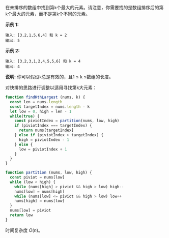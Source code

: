 在未排序的数组中找到第`k`个最大的元素。请注意，你需要找的是数组排序后的第`k`个最大的元素，而不是第`k`个不同的元素。

**示例 1:**
```
输入: [3,2,1,5,6,4] 和 k = 2
输出: 5
```

**示例 2:**
```
输入: [3,2,3,1,2,4,5,5,6] 和 k = 4
输出: 4
```

**说明:**
你可以假设`k`总是有效的，且1 ≤ k ≤数组的长度。

对快排的思路进行调整以适用寻找第k大元素：

```js
function findKthLargest (nums, k) {
  const len = nums.length
  const targetIndex = nums.length - k
  let low = 0, high = len - 1
  while(true) {
    const piviotIndex = partition(nums, low, high)
    if (piviotIndex === targetIndex) {
      return nums[targetIndex]
    } else if (piviotIndex > targetIndex) {
      high = piviotIndex - 1
    } else {
      low = piviotIndex + 1
    }
  }
}

function partition (nums, low, high) {
  const piviot = nums[low]
  while (low < high) {
    while (nums[high] > piviot && high > low) high--
    nums[low] = nums[high]
    while (nums[low] <= piviot && high > low) low++
    nums[high] = nums[low]
  }
  nums[low] = piviot
  return low
}
```

时间复杂度 $O(n)$。
